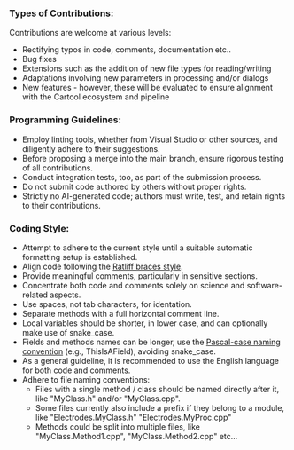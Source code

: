 ### Types of Contributions:
Contributions are welcome at various levels:
- Rectifying typos in code, comments, documentation etc..
- Bug fixes
- Extensions such as the addition of new file types for reading/writing
- Adaptations involving new parameters in processing and/or dialogs
- New features - however, these will be evaluated to ensure alignment with the Cartool ecosystem and pipeline

### Programming Guidelines:
- Employ linting tools, whether from Visual Studio or other sources, and diligently adhere to their suggestions.
- Before proposing a merge into the main branch, ensure rigorous testing of all contributions.
- Conduct integration tests, too, as part of the submission process.
- Do not submit code authored by others without proper rights.
- Strictly no AI-generated code; authors must write, test, and retain rights to their contributions.

### Coding Style:
- Attempt to adhere to the current style until a suitable automatic formatting setup is established.
- Align code following the [Ratliff braces style](https://en.wikipedia.org/wiki/Indentation_style#Ratliff_style).
- Provide meaningful comments, particularly in sensitive sections.
- Concentrate both code and comments solely on science and software-related aspects.
- Use spaces, not tab characters, for identation.
- Separate methods with a full horizontal comment line.
- Local variables should be shorter, in lower case, and can optionally make use of snake_case.
- Fields and methods names can be longer, use the [Pascal-case naming convention](https://en.wikipedia.org/wiki/Naming_convention_(programming)) (e.g., ThisIsAField), avoiding snake_case.
- As a general guideline, it is recommended to use the English language for both code and comments.
- Adhere to file naming conventions:
    - Files with a single method / class should be named directly after it, like "MyClass.h" and/or "MyClass.cpp".
    - Some files currently also include a prefix if they belong to a module, like "Electrodes.MyClass.h" "Electrodes.MyProc.cpp" 
    - Methods could be split into multiple files, like "MyClass.Method1.cpp", "MyClass.Method2.cpp" etc...
